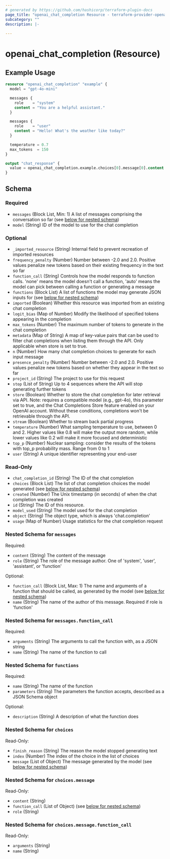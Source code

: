 ```yaml
---
# generated by https://github.com/hashicorp/terraform-plugin-docs
page_title: "openai_chat_completion Resource - terraform-provider-openai"
subcategory: ""
description: |-
  
---
```


# openai_chat_completion (Resource)



## Example Usage

```terraform
resource "openai_chat_completion" "example" {
  model = "gpt-4o-mini"

  messages {
    role    = "system"
    content = "You are a helpful assistant."
  }

  messages {
    role    = "user"
    content = "Hello! What's the weather like today?"
  }

  temperature = 0.7
  max_tokens  = 150
}

output "chat_response" {
  value = openai_chat_completion.example.choices[0].message[0].content
}
```

<!-- schema generated by tfplugindocs -->
## Schema

### Required

- `messages` (Block List, Min: 1) A list of messages comprising the conversation so far (see [below for nested schema](#nestedblock--messages))
- `model` (String) ID of the model to use for the chat completion

### Optional

- `_imported_resource` (String) Internal field to prevent recreation of imported resources
- `frequency_penalty` (Number) Number between -2.0 and 2.0. Positive values penalize new tokens based on their existing frequency in the text so far
- `function_call` (String) Controls how the model responds to function calls. 'none' means the model doesn't call a function, 'auto' means the model can pick between calling a function or generating a message
- `functions` (Block List) A list of functions the model may generate JSON inputs for (see [below for nested schema](#nestedblock--functions))
- `imported` (Boolean) Whether this resource was imported from an existing chat completion
- `logit_bias` (Map of Number) Modify the likelihood of specified tokens appearing in the completion
- `max_tokens` (Number) The maximum number of tokens to generate in the chat completion
- `metadata` (Map of String) A map of key-value pairs that can be used to filter chat completions when listing them through the API. Only applicable when store is set to true.
- `n` (Number) How many chat completion choices to generate for each input message
- `presence_penalty` (Number) Number between -2.0 and 2.0. Positive values penalize new tokens based on whether they appear in the text so far
- `project_id` (String) The project to use for this request
- `stop` (List of String) Up to 4 sequences where the API will stop generating further tokens
- `store` (Boolean) Whether to store the chat completion for later retrieval via API. Note: requires a compatible model (e.g., gpt-4o), this parameter set to true, and the Chat Completions Store feature enabled on your OpenAI account. Without these conditions, completions won't be retrievable through the API.
- `stream` (Boolean) Whether to stream back partial progress
- `temperature` (Number) What sampling temperature to use, between 0 and 2. Higher values like 0.8 will make the output more random, while lower values like 0.2 will make it more focused and deterministic
- `top_p` (Number) Nuclear sampling: consider the results of the tokens with top_p probability mass. Range from 0 to 1
- `user` (String) A unique identifier representing your end-user

### Read-Only

- `chat_completion_id` (String) The ID of the chat completion
- `choices` (Block List) The list of chat completion choices the model generated (see [below for nested schema](#nestedblock--choices))
- `created` (Number) The Unix timestamp (in seconds) of when the chat completion was created
- `id` (String) The ID of this resource.
- `model_used` (String) The model used for the chat completion
- `object` (String) The object type, which is always 'chat.completion'
- `usage` (Map of Number) Usage statistics for the chat completion request

<a id="nestedblock--messages"></a>
### Nested Schema for `messages`

Required:

- `content` (String) The content of the message
- `role` (String) The role of the message author. One of 'system', 'user', 'assistant', or 'function'

Optional:

- `function_call` (Block List, Max: 1) The name and arguments of a function that should be called, as generated by the model (see [below for nested schema](#nestedblock--messages--function_call))
- `name` (String) The name of the author of this message. Required if role is 'function'

<a id="nestedblock--messages--function_call"></a>
### Nested Schema for `messages.function_call`

Required:

- `arguments` (String) The arguments to call the function with, as a JSON string
- `name` (String) The name of the function to call



<a id="nestedblock--functions"></a>
### Nested Schema for `functions`

Required:

- `name` (String) The name of the function
- `parameters` (String) The parameters the function accepts, described as a JSON Schema object

Optional:

- `description` (String) A description of what the function does


<a id="nestedblock--choices"></a>
### Nested Schema for `choices`

Read-Only:

- `finish_reason` (String) The reason the model stopped generating text
- `index` (Number) The index of the choice in the list of choices
- `message` (List of Object) The message generated by the model (see [below for nested schema](#nestedatt--choices--message))

<a id="nestedatt--choices--message"></a>
### Nested Schema for `choices.message`

Read-Only:

- `content` (String)
- `function_call` (List of Object) (see [below for nested schema](#nestedobjatt--choices--message--function_call))
- `role` (String)

<a id="nestedobjatt--choices--message--function_call"></a>
### Nested Schema for `choices.message.function_call`

Read-Only:

- `arguments` (String)
- `name` (String)
